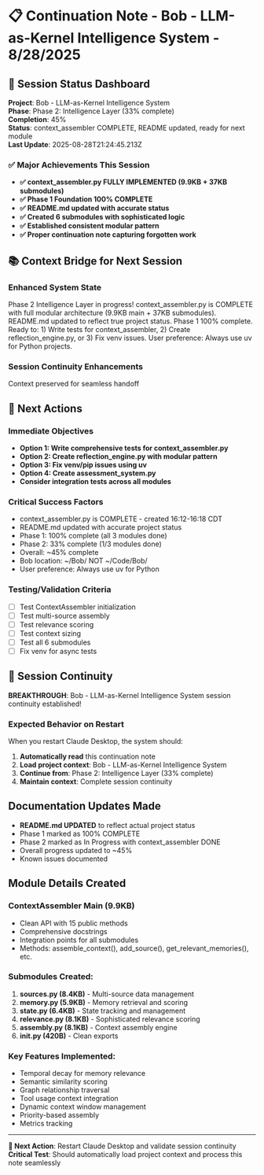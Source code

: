 # 📋 Continuation Note - Bob - LLM-as-Kernel Intelligence System - 8/28/2025

## 🎯 Session Status Dashboard
**Project**: Bob - LLM-as-Kernel Intelligence System  
**Phase**: Phase 2: Intelligence Layer (33% complete)  
**Completion**: 45%  
**Status**: context_assembler COMPLETE, README updated, ready for next module  
**Last Update**: 2025-08-28T21:24:45.213Z

### ✅ Major Achievements This Session
- **✅ context_assembler.py FULLY IMPLEMENTED (9.9KB + 37KB submodules)**
- **✅ Phase 1 Foundation 100% COMPLETE**
- **✅ README.md updated with accurate status**
- **✅ Created 6 submodules with sophisticated logic**
- **✅ Established consistent modular pattern**
- **✅ Proper continuation note capturing forgotten work**

## 📚 Context Bridge for Next Session

### Enhanced System State
Phase 2 Intelligence Layer in progress! context_assembler.py is COMPLETE with full modular architecture (9.9KB main + 37KB submodules). README.md updated to reflect true project status. Phase 1 100% complete. Ready to: 1) Write tests for context_assembler, 2) Create reflection_engine.py, or 3) Fix venv issues. User preference: Always use uv for Python projects.

### Session Continuity Enhancements
Context preserved for seamless handoff

## 🚀 Next Actions

### Immediate Objectives
- **Option 1: Write comprehensive tests for context_assembler.py**
- **Option 2: Create reflection_engine.py with modular pattern**
- **Option 3: Fix venv/pip issues using uv**
- **Option 4: Create assessment_system.py**
- **Consider integration tests across all modules**

### Critical Success Factors
- context_assembler.py is COMPLETE - created 16:12-16:18 CDT
- README.md updated with accurate project status
- Phase 1: 100% complete (all 3 modules done)
- Phase 2: 33% complete (1/3 modules done)
- Overall: ~45% complete
- Bob location: ~/Bob/ NOT ~/Code/Bob/
- User preference: Always use uv for Python

### Testing/Validation Criteria
- [ ] Test ContextAssembler initialization
- [ ] Test multi-source assembly
- [ ] Test relevance scoring
- [ ] Test context sizing
- [ ] Test all 6 submodules
- [ ] Fix venv for async tests

## 🎯 Session Continuity

**BREAKTHROUGH**: Bob - LLM-as-Kernel Intelligence System session continuity established!

### Expected Behavior on Restart
When you restart Claude Desktop, the system should:
1. **Automatically read** this continuation note
2. **Load project context**: Bob - LLM-as-Kernel Intelligence System
3. **Continue from**: Phase 2: Intelligence Layer (33% complete)
4. **Maintain context**: Complete session continuity

## Documentation Updates Made
- **README.md UPDATED** to reflect actual project status
- Phase 1 marked as 100% COMPLETE
- Phase 2 marked as In Progress with context_assembler DONE
- Overall progress updated to ~45%
- Known issues documented

## Module Details Created

### ContextAssembler Main (9.9KB)
- Clean API with 15 public methods
- Comprehensive docstrings
- Integration points for all submodules
- Methods: assemble_context(), add_source(), get_relevant_memories(), etc.

### Submodules Created:
1. **sources.py (8.4KB)** - Multi-source data management
2. **memory.py (5.9KB)** - Memory retrieval and scoring
3. **state.py (6.4KB)** - State tracking and management
4. **relevance.py (8.1KB)** - Sophisticated relevance scoring
5. **assembly.py (8.1KB)** - Context assembly engine
6. **__init__.py (420B)** - Clean exports

### Key Features Implemented:
- Temporal decay for memory relevance
- Semantic similarity scoring
- Graph relationship traversal
- Tool usage context integration
- Dynamic context window management
- Priority-based assembly
- Metrics tracking

---

**🔄 Next Action**: Restart Claude Desktop and validate session continuity
**Critical Test**: Should automatically load project context and process this note seamlessly